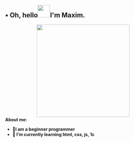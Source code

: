 ## • Oh, hello<img src="https://media.giphy.com/media/hvRJCLFzcasrR4ia7z/giphy.gif" width="40px"/>I'm Maxim.
<div id="header" align="center">
  <img src="https://i.imgur.com/4SdB78W.gif" width="300" height="300"/>
</div>
<div>
<b>About me:</b>
</div>
<div>
<ul>
    <li><strong>🔭I am a beginner programmer</strong> </li>
    <li><strong>🌱 I’m currently learning html, css, js, 1c</strong></li>
</ul>
</div>
<!--
**Kiselyaka/Kiselyaka** is a ✨ _special_ ✨ repository because its `README.md` (this file) appears on your GitHub profile.

Here are some ideas to get you started:

- 🔭 I’m currently working on ...
- 🌱 I’m currently learning ...
- 👯 I’m looking to collaborate on ...
- 🤔 I’m looking for help with ...
- 💬 Ask me about ...
- 📫 How to reach me: ...
- 😄 Pronouns: ...
- ⚡ Fun fact: ...
-->
